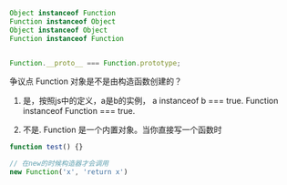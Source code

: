 ```js
Object instanceof Function
Function instanceof Object
Object instanceof Object
Function instanceof Function


Function.__proto__ === Function.prototype;
```

争议点
Function 对象是不是由构造函数创建的？

1. 是，按照js中的定义，a是b的实例， a instanceof b === true. Function instanceof Function === true.


2. 不是. Function 是一个内置对象。当你直接写一个函数时

```js
function test() {}

// 在new的时候构造器才会调用
new Function('x', 'return x')
```

